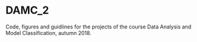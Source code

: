 # DAMC_2

Code, figures and guidlines for the projects of the course Data Analysis and Model Classification, autumn 2018.
